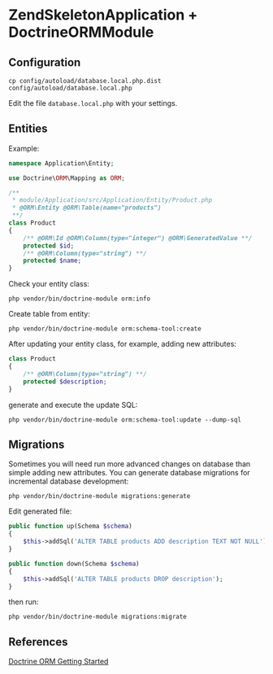 ZendSkeletonApplication + DoctrineORMModule
===========================================

Configuration
-------------

```
cp config/autoload/database.local.php.dist config/autoload/database.local.php
```

Edit the file `database.local.php` with your settings.

Entities
--------

Example:

```php
namespace Application\Entity;

use Doctrine\ORM\Mapping as ORM;

/**
 * module/Application/src/Application/Entity/Product.php
 * @ORM\Entity @ORM\Table(name="products")
 **/
class Product
{
    /** @ORM\Id @ORM\Column(type="integer") @ORM\GeneratedValue **/
    protected $id;
    /** @ORM\Column(type="string") **/
    protected $name;
}
```

Check your entity class:

```
php vendor/bin/doctrine-module orm:info
```

Create table from entity:

```
php vendor/bin/doctrine-module orm:schema-tool:create
```

After updating your entity class, for example, adding new attributes:

```php
class Product
{
    /** @ORM\Column(type="string") **/
    protected $description;
}
```

generate and execute the update SQL:

```
php vendor/bin/doctrine-module orm:schema-tool:update --dump-sql
```

Migrations
----------

Sometimes you will need run more advanced changes on database than simple
adding new attributes. You can generate database migrations for incremental
database development:

```
php vendor/bin/doctrine-module migrations:generate
```

Edit generated file:

```php
public function up(Schema $schema)
{
    $this->addSql('ALTER TABLE products ADD description TEXT NOT NULL');
}

public function down(Schema $schema)
{
    $this->addSql('ALTER TABLE products DROP description');
}
```

then run:

```
php vendor/bin/doctrine-module migrations:migrate
```

References
----------

[Doctrine ORM Getting Started](http://docs.doctrine-project.org/projects/doctrine-orm/en/latest/tutorials/getting-started.html)

